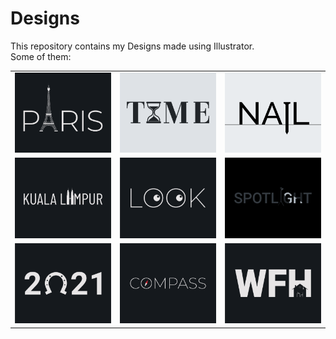 # Designs
This repository contains my Designs made using Illustrator.<br>
Some of them:<br>
<table>
<tr><td><img src="./2020-12/png/18.12.2020.png"></td><td><img src="./2020-11/png/16.11.2020.png"></td><td><img src="./2020-11/png/24.11.2020.png"></td></tr>
<tr><td><img src="./2020-12/png/29.12.2020.png"></td><td><img src="./2021-01/png/16.01.2021.png"></td><td><img src="./2020-11/png/21.11.2020.png"></td></tr>
<tr><td><img src="./2021-01/png/01.01.2021.png"></td><td><img src="./2020-12/png/12.12.2020.png"></td><td><img src="./2021-01/png/05.01.2021.png"></td></tr>
</table>
